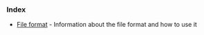 ### Index

<!-- - [Getting started](./getting-started) - Getting started with Paperclip -->
<!-- - [Project configuration](./config.md) - How to configure Paperclip for your existing project -->

- [File format](./file-format/) - Information about the file format and how to use it
